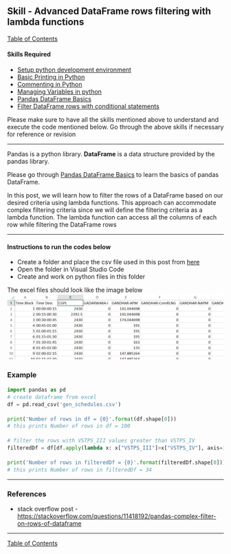 ## Skill - Advanced DataFrame rows filtering with lambda functions
[Table of Contents](https://nagasudhir.blogspot.com/2020/04/taming-python-table-of-contents.html)

#### Skills Required
* [Setup python development environment](https://nagasudhir.blogspot.com/2020/04/setup-python-development-environment_14.html)
* [Basic Printing in Python](https://nagasudhir.blogspot.com/2020/04/basic-printing-in-python.html)
* [Commenting in Python](https://nagasudhir.blogspot.com/2020/04/comments-in-python.html)
* [Managing Variables in python](https://nagasudhir.blogspot.com/2020/04/managing-variables-in-python.html)
* [Pandas DataFrame Basics](https://nagasudhir.blogspot.com/2020/05/pandas-dataframe-basics.html)
* [Filter DataFrame rows with conditional statements](https://nagasudhir.blogspot.com/2020/05/filter-dataframe-rows.html)

Please make sure to have all the skills mentioned above to understand and execute the code mentioned below. Go through the above skills if necessary for reference or revision

<hr/>

Pandas is a python library.
**DataFrame** is a data structure provided by the pandas library.

Please go through [Pandas DataFrame Basics](https://nagasudhir.blogspot.com/2020/05/pandas-dataframe-basics.html) to learn the basics of pandas DataFrame.

In this post, we will learn how to filter the rows of a DataFrame based on our desired criteria using lambda functions. This approach can accommodate complex filtering criteria since we will define the filtering criteria as a lambda function. The lambda function can access all the columns of each row while filtering the DataFrame rows

<hr/>

#### Instructions to run the codes below
* Create a folder and place the csv file used in this post from [here](https://github.com/nagasudhirpulla/taming_python/raw/master/blog/skills/assets/data/gen_schedules.csv)
* Open the folder in Visual Studio Code
* Create and work on python files in this folder

The excel files should look like the image below 
![excel_file_illustration](https://github.com/nagasudhirpulla/taming_python/raw/master/blog/skills/assets/img/all_gen_data.png)

### Example
```python
import pandas as pd
# create dataframe from excel
df = pd.read_csv('gen_schedules.csv')

print('Number of rows in df = {0}'.format(df.shape[0]))
# this prints Number of rows in df = 100

# filter the rows with VSTPS_III values greater than VSTPS_IV
filteredDf = df[df.apply(lambda x: x["VSTPS_III"]>x["VSTPS_IV"], axis=1)]

print('Number of rows in filteredDf = {0}'.format(filteredDf.shape[0]))
# this prints Number of rows in filteredDf = 34
```

<hr/>

### References
* stack overflow post - https://stackoverflow.com/questions/11418192/pandas-complex-filter-on-rows-of-dataframe

<hr/>

[Table of Contents](https://nagasudhir.blogspot.com/2020/04/taming-python-table-of-contents.html)



<!--stackedit_data:
eyJoaXN0b3J5IjpbLTE2NTk2MTU1OTEsMzcxMjIwM119
-->